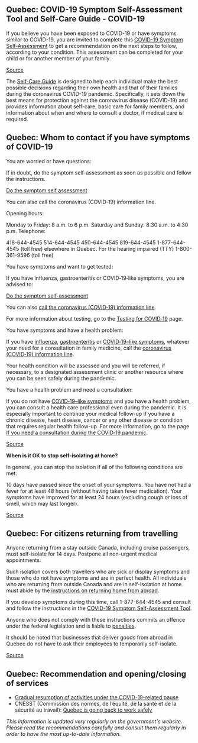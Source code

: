 ## Quebec: COVID-19 Symptom Self-Assessment Tool and Self-Care Guide - COVID-19

If you believe you have been exposed to COVID-19 or have symptoms similar to COVID-19, you are invited to complete this [COVID-19 Symptom Self-Assessment](https://www.quebec.ca/en/health/health-issues/a-z/2019-coronavirus/covid-19-symptom-self-assessment-tool/) to get a recommendation on the next steps to follow, according to your condition. This assessment can be completed for your child or for another member of your family.

[Source](https://www.quebec.ca/en/health/health-issues/a-z/2019-coronavirus/covid-19-symptom-self-assessment-tool/)

The [Self-Care Guide](https://publications.msss.gouv.qc.ca/msss/en/document-002492/) is designed to help each individual make the best possible decisions regarding their own health and that of their families during the coronavirus COVID-19 pandemic. Specifically, it sets down the best means for protection against the coronavirus disease (COVID-19) and provides information about self-care, basic care for family members, and information about when and where to consult a doctor, if medical care is required.

## Quebec: Whom to contact if you have symptoms of COVID-19

You are worried or have questions:

If in doubt, do the symptom self-assessment as soon as possible and follow the instructions.

[Do the symptom self assessment](https://www.quebec.ca/en/health/health-issues/a-z/2019-coronavirus/covid-19-symptom-self-assessment-tool/)

You can also call the coronavirus (COVID‑19) information line.

Opening hours:

Monday to Friday: 8 a.m. to 6 p.m.
Saturday and Sunday: 8:30 a.m. to 4:30 p.m.
Telephone:

418-644-4545
514-644-4545
450-644-4545
819-644-4545
1-877-644-4545 (toll free) elsewhere in Quebec.
For the hearing impaired (TTY)
1-800-361-9596 (toll free)

You have symptoms and want to get tested:

If you have influenza, gastroenteritis or COVID‑19‑like symptoms, you are advised to:

[Do the symptom self-assessment](https://www.quebec.ca/en/health/health-issues/a-z/2019-coronavirus/covid-19-symptom-self-assessment-tool/)

You can also [call the coronavirus (COVID‑19) information line](https://www.quebec.ca/en/health/health-issues/a-z/2019-coronavirus/whom-to-contact-if-you-have-symptoms-of-covid-19/#c72022).

For more information about testing, go to the [Testing for COVID‑19](https://www.quebec.ca/en/health/health-issues/a-z/2019-coronavirus/testing-for-covid-19/) page.

You have symptoms and have a health problem:

If you have [influenza](https://www.quebec.ca/en/health/health-issues/flu-cold-and-gastroenteritis/flu-influenza/#c1285), [gastroenteritis](https://www.quebec.ca/en/health/health-issues/flu-cold-and-gastroenteritis/gastroenteritis/#c1816) or [COVID‑19–like symptoms](https://www.quebec.ca/en/health/health-issues/a-z/general-information-about-coronavirus/#c46539), whatever your need for a consultation in family medicine, call the [coronavirus (COVID‑19) information line](https://www.quebec.ca/en/health/health-issues/a-z/2019-coronavirus/whom-to-contact-if-you-have-symptoms-of-covid-19/#c72022).

Your health condition will be assessed and you will be referred, if necessary, to a designated assessment clinic or another resource where you can be seen safely during the pandemic.

You have a health problem and need a consultation:

If you do not have [COVID‑19–like symptoms](https://www.quebec.ca/en/health/health-issues/a-z/general-information-about-coronavirus/#c46539) and you have a health problem, you can consult a health care professional even during the pandemic. It is especially important to continue your medical follow-up if you have a chronic disease, heart disease, cancer or any other disease or condition that requires regular health follow-up. For more information, go to the page [If you need a consultation during the COVID‑19 pandemic](https://www.quebec.ca/en/health/health-issues/a-z/2019-coronavirus/if-you-need-a-consultation-during-the-covid-19-pandemic/).

[Source](https://www.quebec.ca/en/health/health-issues/a-z/2019-coronavirus/)

**When is it OK to stop self-isolating at home?**

In general, you can stop the isolation if all of the following conditions are met:

10 days have passed since the onset of your symptoms.
You have not had a fever for at least 48 hours (without having taken fever medication).
Your symptoms have improved for at least 24 hours (excluding cough or loss of smell, which may last longer).

[Source](https://www.quebec.ca/en/health/health-issues/a-z/2019-coronavirus/instructions-for-people-with-covid-19-in-home-isolation/)

## Quebec: For citizens returning from travelling

Anyone returning from a stay outside Canada, including cruise passengers, must self-isolate for 14 days. Postpone all non-urgent medical appointments.

Such isolation covers both travellers who are sick or display symptoms and those who do not have symptoms and are in perfect health. All individuals who are returning from outside Canada and are in self-isolation at home must abide by the [instructions on returning home from abroad](https://www.quebec.ca/en/health/health-issues/a-z/2019-coronavirus/instructions-for-travellers-covid19/#c58168).

If you develop symptoms during this time, call 1-877-644-4545 and consult and follow the instructions in the [COVID-19 Symptom Self-Assessment Tool](https://www.quebec.ca/en/health/health-issues/a-z/2019-coronavirus/covid-19-symptom-self-assessment-tool/).

Anyone who does not comply with these instructions commits an offence under the federal legislation and is liable to [penalties](https://www.canada.ca/en/public-health/services/diseases/2019-novel-coronavirus-infection/latest-travel-health-advice.html#a2).

It should be noted that businesses that deliver goods from abroad in Québec do not have to ask their employees to temporarily self-isolate.

[Source](https://www.quebec.ca/en/health/health-issues/a-z/2019-coronavirus/instructions-for-travellers-covid19/)

## Quebec: Recommendation and opening/closing of services

- [Gradual resumption of activities under the COVID-19-related pause](https://www.quebec.ca/en/health/health-issues/a-z/2019-coronavirus/gradual-resumption-activities-covid19-related-pause/)
- CNESST (Commission des normes, de l’équité, de la santé et de la sécurité au travail): [Quebec is going back to work safely](https://www.cnesst.gouv.qc.ca/salle-de-presse/covid-19-info-en/Pages/back-to-work.aspx)

_This information is updated very regularly on the government's website. Please read the recommendations carefully and consult them regularly in order to have the most up-to-date information._
